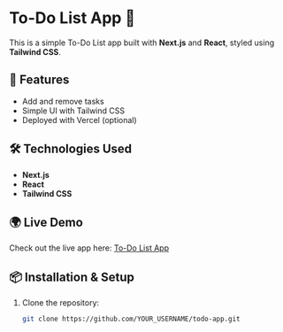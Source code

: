 # To-Do List App 📝

This is a simple To-Do List app built with **Next.js** and **React**, styled using **Tailwind CSS**.

## 🚀 Features
- Add and remove tasks
- Simple UI with Tailwind CSS
- Deployed with Vercel (optional)

## 🛠 Technologies Used
- **Next.js**
- **React**
- **Tailwind CSS**

## 🌍 Live Demo
Check out the live app here: [To-Do List App](https://your-vercel-app-url.vercel.app)

## 📦 Installation & Setup
1. Clone the repository:
   ```bash
   git clone https://github.com/YOUR_USERNAME/todo-app.git
